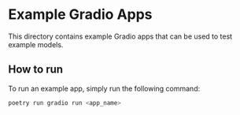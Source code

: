 # Example Gradio Apps

This directory contains example Gradio apps that can be used to test example models.

## How to run

To run an example app, simply run the following command:

```bash
poetry run gradio run <app_name>
```
